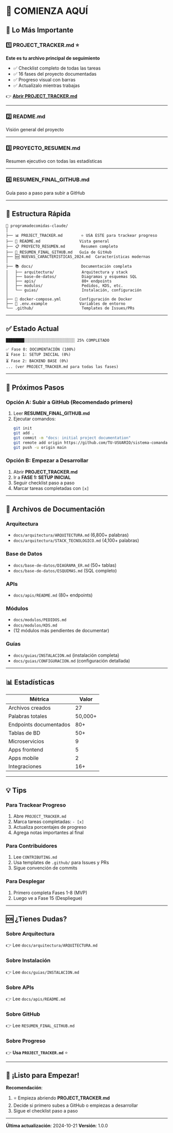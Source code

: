 # 🚀 COMIENZA AQUÍ

## 📌 Lo Más Importante

### 1️⃣ **PROJECT_TRACKER.md** ⭐
**Este es tu archivo principal de seguimiento**

- ✅ Checklist completo de todas las tareas
- ✅ 16 fases del proyecto documentadas
- ✅ Progreso visual con barras
- ✅ Actualízalo mientras trabajas

👉 **[Abrir PROJECT_TRACKER.md](./PROJECT_TRACKER.md)**

---

### 2️⃣ **README.md**
Visión general del proyecto

---

### 3️⃣ **PROYECTO_RESUMEN.md**
Resumen ejecutivo con todas las estadísticas

---

### 4️⃣ **RESUMEN_FINAL_GITHUB.md**
Guía paso a paso para subir a GitHub

---

## 📁 Estructura Rápida

```
📂 programadecomidas-claude/
│
├── 📊 PROJECT_TRACKER.md        ⭐ USA ESTE para trackear progreso
├── 📖 README.md                 Vista general
├── 📋 PROYECTO_RESUMEN.md       Resumen completo
├── 🚀 RESUMEN_FINAL_GITHUB.md   Guía de GitHub
├── 🆕 NUEVAS_CARACTERISTICAS_2024.md  Características modernas
│
├── 📚 docs/                     Documentación completa
│   ├── arquitectura/            Arquitectura y stack
│   ├── base-de-datos/           Diagramas y esquemas SQL
│   ├── apis/                    80+ endpoints
│   ├── modulos/                 Pedidos, KDS, etc.
│   └── guias/                   Instalación, configuración
│
├── 🐳 docker-compose.yml        Configuración de Docker
├── 🔧 .env.example              Variables de entorno
└── .github/                     Templates de Issues/PRs
```

---

## ✅ Estado Actual

```
████████░░░░░░░░░░░░░░░░░░░░░░ 25% COMPLETADO

✅ Fase 0: DOCUMENTACIÓN (100%)
⏳ Fase 1: SETUP INICIAL (0%)
⏳ Fase 2: BACKEND BASE (0%)
... (ver PROJECT_TRACKER.md para todas las fases)
```

---

## 🎯 Próximos Pasos

### Opción A: Subir a GitHub (Recomendado primero)

1. Leer **RESUMEN_FINAL_GITHUB.md**
2. Ejecutar comandos:
   ```bash
   git init
   git add .
   git commit -m "docs: initial project documentation"
   git remote add origin https://github.com/TU-USUARIO/sistema-comandas.git
   git push -u origin main
   ```

### Opción B: Empezar a Desarrollar

1. Abrir **PROJECT_TRACKER.md**
2. Ir a **FASE 1: SETUP INICIAL**
3. Seguir checklist paso a paso
4. Marcar tareas completadas con `[x]`

---

## 📖 Archivos de Documentación

### Arquitectura
- `docs/arquitectura/ARQUITECTURA.md` (6,800+ palabras)
- `docs/arquitectura/STACK_TECNOLOGICO.md` (4,100+ palabras)

### Base de Datos
- `docs/base-de-datos/DIAGRAMA_ER.md` (50+ tablas)
- `docs/base-de-datos/ESQUEMAS.md` (SQL completo)

### APIs
- `docs/apis/README.md` (80+ endpoints)

### Módulos
- `docs/modulos/PEDIDOS.md`
- `docs/modulos/KDS.md`
- (12 módulos más pendientes de documentar)

### Guías
- `docs/guias/INSTALACION.md` (instalación completa)
- `docs/guias/CONFIGURACION.md` (configuración detallada)

---

## 📊 Estadísticas

| Métrica | Valor |
|---------|-------|
| Archivos creados | 27 |
| Palabras totales | 50,000+ |
| Endpoints documentados | 80+ |
| Tablas de BD | 50+ |
| Microservicios | 9 |
| Apps frontend | 5 |
| Apps mobile | 2 |
| Integraciones | 16+ |

---

## 💡 Tips

### Para Trackear Progreso
1. Abre `PROJECT_TRACKER.md`
2. Marca tareas completadas: `- [x]`
3. Actualiza porcentajes de progreso
4. Agrega notas importantes al final

### Para Contribuidores
1. Lee `CONTRIBUTING.md`
2. Usa templates de `.github/` para Issues y PRs
3. Sigue convención de commits

### Para Desplegar
1. Primero completa Fases 1-8 (MVP)
2. Luego ve a Fase 15 (Despliegue)

---

## 🆘 ¿Tienes Dudas?

### Sobre Arquitectura
👉 Lee `docs/arquitectura/ARQUITECTURA.md`

### Sobre Instalación
👉 Lee `docs/guias/INSTALACION.md`

### Sobre APIs
👉 Lee `docs/apis/README.md`

### Sobre GitHub
👉 Lee `RESUMEN_FINAL_GITHUB.md`

### Sobre Progreso
👉 **Usa `PROJECT_TRACKER.md`** ⭐

---

## 🎉 ¡Listo para Empezar!

**Recomendación**:
1. ⭐ Empieza abriendo **PROJECT_TRACKER.md**
2. Decide si primero subes a GitHub o empiezas a desarrollar
3. Sigue el checklist paso a paso

---

**Última actualización**: 2024-10-21
**Versión**: 1.0.0
